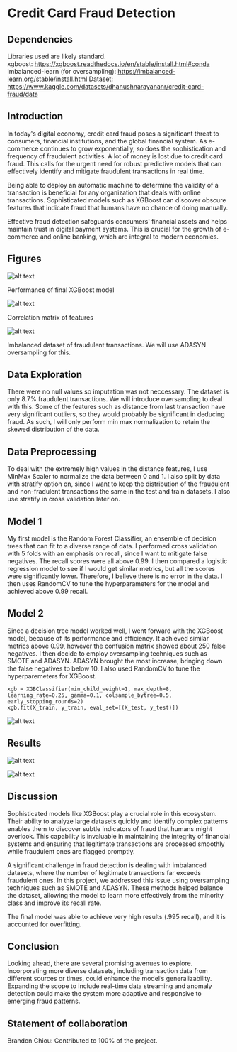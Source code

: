 # Credit Card Fraud Detection

## Dependencies

Libraries used are likely standard.\
xgboost: https://xgboost.readthedocs.io/en/stable/install.html#conda \
imbalanced-learn (for oversampling): https://imbalanced-learn.org/stable/install.html
Dataset: https://www.kaggle.com/datasets/dhanushnarayananr/credit-card-fraud/data

## Introduction

In today's digital economy, credit card fraud poses a significant threat to consumers, financial institutions, and the global financial system. As e-commerce continues to grow exponentially, so does the sophistication and frequency of fraudulent activities. A lot of money is lost due to credit card fraud. This calls for the urgent need for robust predictive models that can effectively identify and mitigate fraudulent transactions in real time.

Being able to deploy an automatic machine to determine the validity of a transaction is beneficial for any organization that deals with online transactions. Sophisticated models such as XGBoost can discover obscure features that indicate fraud that humans have no chance of doing manually.

Effective fraud detection safeguards consumers' financial assets and helps maintain trust in digital payment systems. This is crucial for the growth of e-commerce and online banking, which are integral to modern economies.

## Figures

![alt text](img1.png "Title")

Performance of final XGBoost model

![alt text](img2.png "Title")

Correlation matrix of features

![alt text](img3.png "Title")

Imbalanced dataset of fraudulent transactions. We will use ADASYN oversampling for this.

## Data Exploration

There were no null values so imputation was not neccessary. The dataset is only 8.7% fraudulent transactions. We will introduce oversampling to deal with this. Some of the features such as distance from last transaction have very significant outliers, so they would probably be significant in deducing fraud. As such, I will only perform min max normalization to retain the skewed distribution of the data.

## Data Preprocessing

To deal with the extremely high values in the distance features, I use MinMax Scaler to normalize the data between 0 and 1. I also split by data with stratify option on, since I want to keep the distribution of the fraudulent and non-fradulent transactions the same in the test and train datasets. I also use stratify in cross validation later on.

## Model 1

My first model is the Random Forest Classifier, an ensemble of decision trees that can fit to a diverse range of data. I performed cross validation with 5 folds with an emphasis on recall, since I want to mitigate false negatives. The recall scores were all above 0.99. I then compared a logistic regression model to see if I would get similar metrics, but all the scores were significantly lower. Therefore, I believe there is no error in the data. I then uses RandomCV to tune the hyperparameters for the model and achieved above 0.99 recall.

## Model 2

Since a decision tree model worked well, I went forward with the XGBoost model, because of its performance and efficiency. It achieved similar metrics above 0.99, however the confusion matrix showed about 250 false negatives. I then decide to employ oversampling techniques such as SMOTE and ADASYN. ADASYN brought the most increase, bringing down the false negatives to below 10. I also used RandomCV to tune the hyperparemeters for XGBoost.

```
xgb = XGBClassifier(min_child_weight=1, max_depth=8, learning_rate=0.25, gamma=0.1, colsample_bytree=0.5, early_stopping_rounds=2)
xgb.fit(X_train, y_train, eval_set=[(X_test, y_test)])
```

![alt text](img6.png "Title")

## Results

![alt text](img4.png "Title")

![alt text](img5.png "Title")

## Discussion

Sophisticated models like XGBoost play a crucial role in this ecosystem. Their ability to analyze large datasets quickly and identify complex patterns enables them to discover subtle indicators of fraud that humans might overlook. This capability is invaluable in maintaining the integrity of financial systems and ensuring that legitimate transactions are processed smoothly while fraudulent ones are flagged promptly.

A significant challenge in fraud detection is dealing with imbalanced datasets, where the number of legitimate transactions far exceeds fraudulent ones. In this project, we addressed this issue using oversampling techniques such as SMOTE and ADASYN. These methods helped balance the dataset, allowing the model to learn more effectively from the minority class and improve its recall rate.

The final model was able to achieve very high results (.995 recall), and it is accounted for overfitting.

## Conclusion

Looking ahead, there are several promising avenues to explore. Incorporating more diverse datasets, including transaction data from different sources or times, could enhance the model’s generalizability. Expanding the scope to include real-time data streaming and anomaly detection could make the system more adaptive and responsive to emerging fraud patterns.

## Statement of collaboration

Brandon Chiou: Contributed to 100% of the project.
